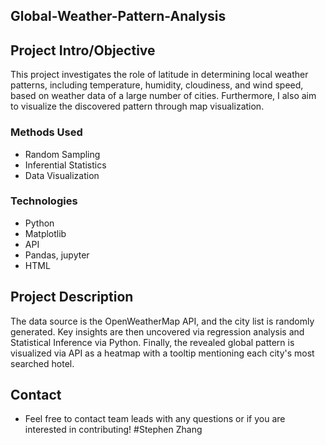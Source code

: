 ## Global-Weather-Pattern-Analysis

## Project Intro/Objective
This project investigates the role of latitude in determining local weather patterns, including temperature, humidity, cloudiness, and wind speed, based on weather data of a large number of cities. Furthermore, 	I also aim to visualize the discovered pattern through map visualization.

### Methods Used
* Random Sampling
* Inferential Statistics
* Data Visualization

### Technologies
* Python
* Matplotlib
* API
* Pandas, jupyter
* HTML

## Project Description
The data source is the OpenWeatherMap API, and the city list is randomly generated. Key insights are then uncovered via regression analysis and Statistical Inference via Python. Finally, the revealed global pattern is visualized via API as a heatmap with a tooltip mentioning each city's most searched hotel.

## Contact
* Feel free to contact team leads with any questions or if you are interested in contributing!
#Stephen Zhang
